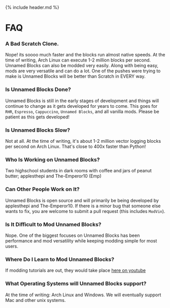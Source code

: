 {% include header.md %}

# FAQ

### A Bad Scratch Clone.
Nope! its soooo much faster and the blocks run almost native speeds. At the time of writing, Arch Linux can execute 1-2 million blocks per second. Unnamed Blocks can also be modded very easily. Along with being easy, mods are very versatile and can do a lot. One of the pushes were trying to make is Unnamed Blocks will be better than Scratch in EVERY way.
### Is Unnamed Blocks Done?
Unnamed Blocks is still in the early stages of development and things will continue to change as it gets developed for years to come. This goes for `RHR`, `Espresso`, `Cappuccino`, `Unnamed Blocks`, and all vanilla mods. Please be patient as this gets developed!
### Is Unnamed Blocks Slow?
Not at all. At the time of writing, it's about 1-2 million vector logging blocks per second on Arch Linux. That's close to 400x faster than Python!
### Who Is Working on Unnamed Blocks?
Two highschool students in dark rooms with coffee and jars of peanut butter; applesthepi and The-Emperor10 (Emp)
### Can Other People Work on It?
Unnamed Blocks is open source and will primarily be being developed by applesthepi and The-Emperor10. If there is a minor bug that someone else wants to fix, you are welcome to submit a pull request (this includes `ModVin`).
### Is It Difficult to Mod Unnamed Blocks?
Nope. One of the biggest focuses on Unnamed Blocks has been performance and mod versatility while keeping modding simple for most users.
### Where Do I Learn to Mod Unnamed Blocks?
If modding tutorials are out, they would take place [here on youtube](https://www.youtube.com/channel/UCR1vJhnASAQtyZbESNa5v4Q)
### What Operating Systems will Unnamed Blocks support?
At the time of writing: Arch Linux and Windows. We will eventually support Mac and other unix systems.
